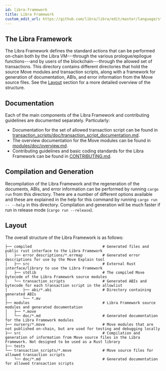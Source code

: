 ```yaml
---
id: libra-framework
title: Libra Framework
custom_edit_url: https://github.com/libra/libra/edit/master/language/stdlib/README.md
---
```


## The Libra Framework

The Libra Framework defines the standard actions that can be performed on-chain
both by the Libra VM---through the various prologue/epilogue functions---and by
users of the blockchain---through the allowed set of transactions. This
directory contains different directories that hold the source Move
modules and transaction scripts, along with a framework for generation of
documentation, ABIs, and error information from the Move source
files. See the [Layout](#layout) section for a more detailed overview of the structure.

## Documentation

Each of the main components of the Libra Framework and contributing guidelines are documented separately. Particularly:
* Documentation for the set of allowed transaction script can be found in [transaction_scripts/doc/transaction_script_documentation.md](transaction_scripts/doc/transaction_script_documentation.md).
* The overview documentation for the Move modules can be found in [modules/doc/overview.md](modules/doc/overview.md).
* Contributing guidelines and basic coding standards for the Libra Framework can be found in [CONTRIBUTING.md](CONTRIBUTING.md).

## Compilation and Generation

Recompilation of the Libra Framework and the regeneration of the documents,
ABIs, and error information can be performed by running `cargo run` from this
directory. There are a number of different options available and these are
explained in the help for this command by running `cargo run -- --help` in this
directory. Compilation and generation will be much faster if run in release
mode (`cargo run --release`).

## Layout
The overall structure of the Libra Framework is as follows:

```
├── compiled                                # Generated files and public rust interface to the Libra Framework
│   ├── error_descriptions/*.errmap         # Generated error descriptions for use by the Move Explain tool
│   ├── src                                 # External Rust interface/library to use the Libra Framework
│   ├── stdlib                              # The compiled Move bytecode of the Libra Framework source modules
│   └── transaction_scripts                 # Generated ABIs and bytecode for each transaction script in the allowlist
│       ├── abi/*.abi                       # Directory containing generated ABIs
│       └── *.mv
├── modules                                 # Libra Framework source modules and generated documentation
│   ├── *.move
│   └── doc/*.md                            # Generated documentation for the Libra Framework modules
├── nursery/*.move                          # Move modules that are not published on-chain, but are used for testing and debugging locally
├── src                                     # Compilation and generation of information from Move source files in the Libra Framework. Not designed to be used as a Rust library
├── tests
└── transaction_scripts/*.move              # Move source files for allowed transaction scripts
    └── doc/*.md                            # Generated documentation for allowed transaction scripts
```
